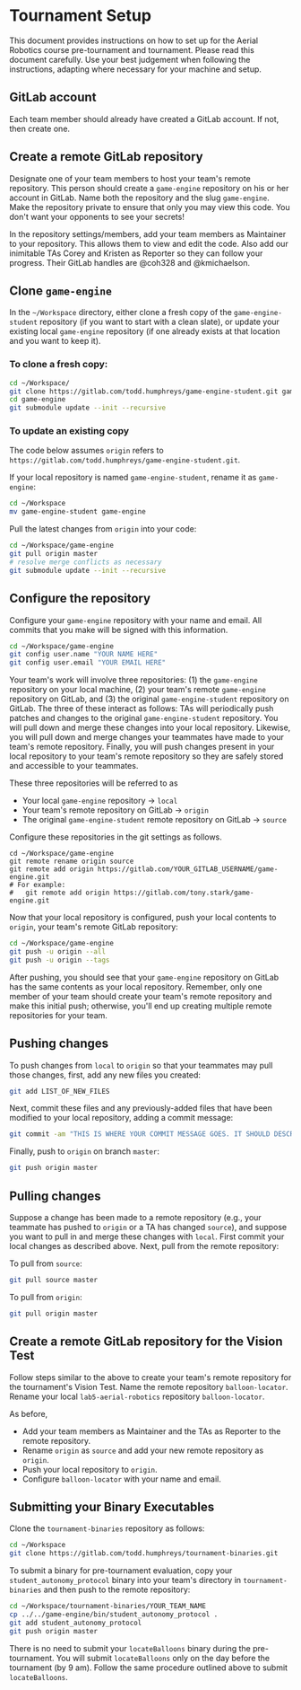 # Tournament Setup

This document provides instructions on how to set up for the Aerial Robotics
course pre-tournament and tournament. Please read this document carefully. Use
your best judgement when following the instructions, adapting where necessary
for your machine and setup.

## GitLab account
Each team member should already have created a GitLab account.  If not, then create one.

## Create a remote GitLab repository

Designate one of your team members to host your team's remote repository. This
person should create a `game-engine` repository on his or her account in
GitLab. Name both the repository and the slug `game-engine`. Make the
repository private to ensure that only you may view this code. You don't want
your opponents to see your secrets!

In the repository settings/members, add your team members as Maintainer to
your repository. This allows them to view and edit the code. Also add our
inimitable TAs Corey and Kristen as Reporter so they can follow your
progress. Their GitLab handles are @coh328 and @kmichaelson.

## Clone `game-engine`
In the `~/Workspace` directory, either clone a fresh copy of the
`game-engine-student` repository (if you want to start with a clean slate), or
update your existing local `game-engine` repository (if one already exists at
that location and you want to keep it).

### To clone a fresh copy:
```bash
cd ~/Workspace/
git clone https://gitlab.com/todd.humphreys/game-engine-student.git game-engine
cd game-engine
git submodule update --init --recursive
```

### To update an existing copy
The code below assumes `origin` refers to
`https://gitlab.com/todd.humphreys/game-engine-student.git`.

If your local repository is named `game-engine-student`, rename it as
`game-engine`:
```bash
cd ~/Workspace
mv game-engine-student game-engine
```

Pull the latest changes from `origin` into your code:
```bash
cd ~/Workspace/game-engine
git pull origin master
# resolve merge conflicts as necessary
git submodule update --init --recursive
```

## Configure the repository

Configure your `game-engine` repository with your name and email. All commits
that you make will be signed with this information.

```bash
cd ~/Workspace/game-engine
git config user.name "YOUR NAME HERE"
git config user.email "YOUR EMAIL HERE"
```

Your team's work will involve three repositories: (1) the `game-engine`
repository on your local machine, (2) your team's remote `game-engine`
repository on GitLab, and (3) the original `game-engine-student` repository on
GitLab. The three of these interact as follows: TAs will periodically push
patches and changes to the original `game-engine-student` repository. You will
pull down and merge these changes into your local repository.  Likewise, you
will pull down and merge changes your teammates have made to your team's
remote repository.  Finally, you will push changes present in your local
repository to your team's remote repository so they are safely stored and
accessible to your teammates.

These three repositories will be referred to as
- Your local `game-engine` repository -> `local`
- Your team's remote repository on GitLab -> `origin`
- The original `game-engine-student` remote repository on GitLab -> `source`

Configure these repositories in the git settings as follows. 
```
cd ~/Workspace/game-engine
git remote rename origin source
git remote add origin https://gitlab.com/YOUR_GITLAB_USERNAME/game-engine.git
# For example:
#   git remote add origin https://gitlab.com/tony.stark/game-engine.git
```

Now that your local repository is configured, push your local contents to
`origin`, your team's remote GitLab repository:
```bash
cd ~/Workspace/game-engine
git push -u origin --all
git push -u origin --tags
```

After pushing, you should see that your `game-engine` repository on GitLab has
the same contents as your local repository.  Remember, only one member of your
team should create your team's remote repository and make this initial push;
otherwise, you'll end up creating multiple remote repositories for your team.

## Pushing changes

To push changes from `local` to `origin` so that your teammates may pull those
changes, first, add any new files you created:
```bash
git add LIST_OF_NEW_FILES
```

Next, commit these files and any previously-added files that have been
modified to your local repository, adding a commit message:
```bash
git commit -am "THIS IS WHERE YOUR COMMIT MESSAGE GOES. IT SHOULD DESCRIBE WHAT YOU CHANGED."
```

Finally, push to `origin` on branch `master`:
```bash
git push origin master
```

## Pulling changes
Suppose a change has been made to a remote repository (e.g., your teammate has
pushed to `origin` or a TA has changed `source`), and suppose you want to pull
in and merge these changes with `local`. First commit your local changes as
described above.  Next, pull from the remote repository:

To pull from `source`:
```bash
git pull source master
```

To pull from `origin`:
```bash
git pull origin master
```

## Create a remote GitLab repository for the Vision Test
Follow steps similar to the above to create your team's remote repository for
the tournament's Vision Test.  Name the remote repository `balloon-locator`.
Rename your local `lab5-aerial-robotics` repository `balloon-locator`.

As before,
- Add your team members as Maintainer and the TAs as Reporter to the remote repository.
- Rename `origin` as `source` and add your new remote repository as `origin`.
- Push your local repository to `origin`.
- Configure `balloon-locator` with your name and email.

## Submitting your Binary Executables
Clone the `tournament-binaries` repository as follows:
```bash
cd ~/Workspace
git clone https://gitlab.com/todd.humphreys/tournament-binaries.git
```

To submit a binary for pre-tournament evaluation, copy your
`student_autonomy_protocol` binary into your team's directory in
`tournament-binaries` and then push to the remote repository:

```bash
cd ~/Workspace/tournament-binaries/YOUR_TEAM_NAME
cp ../../game-engine/bin/student_autonomy_protocol .
git add student_autonomy_protocol
git push origin master
```

There is no need to submit your `locateBalloons` binary during the
pre-tournament.  You will submit `locateBalloons` only on the day before the
tournament (by 9 am).  Follow the same procedure outlined above to submit
`locateBalloons`.

